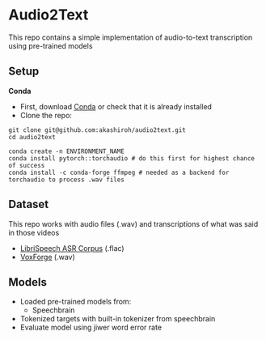 # Audio2Text

This repo contains a simple implementation of audio-to-text transcription using pre-trained models

## Setup

**Conda**

- First, download [Conda](https://docs.anaconda.com/free/miniconda/) or check that it is already installed
- Clone the repo:

```
git clone git@github.com:akashiroh/audio2text.git
cd audio2text
```

```
conda create -n ENVIRONMENT_NAME
conda install pytorch::torchaudio # do this first for highest chance of success
conda install -c conda-forge ffmpeg # needed as a backend for torchaudio to process .wav files
```

## Dataset

This repo works with audio files (.wav) and transcriptions of what was said in those videos

- [LibriSpeech ASR Corpus](http://www.openslr.org/12) (.flac)
- [VoxForge](http://www.repository.voxforge1.org/downloads/en/Trunk/Audio/Main/16kHz_16bit/) (.wav)

## Models

- Loaded pre-trained models from:
	- Speechbrain
- Tokenized targets with built-in tokenizer from speechbrain
- Evaluate model using jiwer word error rate
